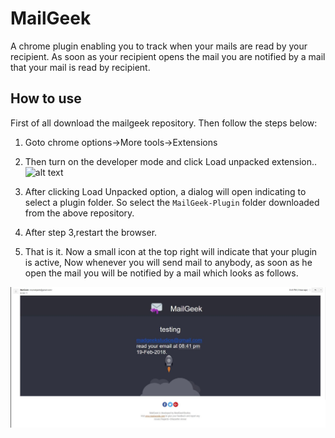 # MailGeek
A chrome plugin enabling you to track when your mails are read by your recipient. As soon as your recipient opens the mail you are notified by a mail that your mail is read by recipient.

## How to use
First of all download the mailgeek repository. Then follow the steps below:
1. Goto chrome options->More tools->Extensions

2. Then turn on the developer mode and click Load unpacked extension..
![alt text](https://developer.chrome.com/native-client/images/extensions-management.png)

3. After clicking Load Unpacked option, a dialog will open indicating to select a plugin folder. So select the `MailGeek-Plugin` folder downloaded from the above repository.

4. After step 3,restart the browser. 

5. That is it. Now a small icon at the top right will indicate that your plugin is active, Now 
whenever you will send mail to anybody, as soon as he open the mail you will be notified by a mail which looks as follows.

![alt text](/images/snip1_edit.jpg)

